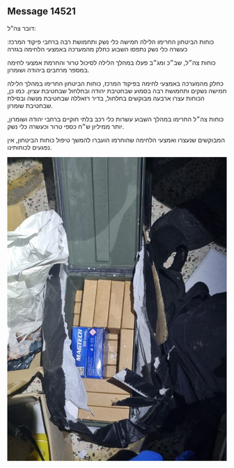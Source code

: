## Message 14521

דובר צה"ל:

כוחות הביטחון החרימו הלילה חמישה כלי נשק ותחמושת רבה ברחבי פיקוד המרכז: כעשרה כלי נשק נתפסו השבוע כחלק מהמערכה באמצעי הלחימה בגזרה

כוחות צה״ל, שב״כ ומג״ב פעלו במהלך הלילה לסיכול טרור והחרמת אמצעי לחימה במספר מרחבים ביהודה ושומרון. 

כחלק מהמערכה באמצעי לחימה בפיקוד המרכז, כוחות הביטחון החרימו במהלך הלילה חמישה נשקים ותחמושת רבה בסמוע שבחטיבת יהודה ובחלחול שבחטיבת עציון.
כמו כן, הכוחות עצרו ארבעה מבוקשים בחלחול, בדיר רזאללה שבחטיבת מנשה ובסילת שבחטיבת שומרון. 
 
כוחות צה״ל החרימו במהלך השבוע עשרות כלי רכב בלתי חוקיים ברחבי יהודה ושומרון, יותר ממיליון ש״ח כספי טרור וכעשרה כלי נשק. 

המבוקשים שנעצרו ואמצעי הלחימה שהוחרמו הועברו להמשך טיפול כוחות הביטחון, אין נפגעים לכוחותינו.

![Photo](14521/14521_photo.jpg)
